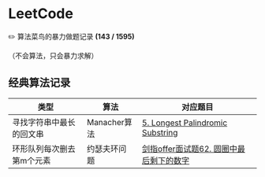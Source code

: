 # LeetCode

✏️ 算法菜鸟的暴力做题记录 **(143 / 1595)**

（不会算法，只会暴力求解）



## 经典算法记录

| 类型                      | 算法         | 对应题目                                                     |
| ------------------------- | ------------ | ------------------------------------------------------------ |
| 寻找字符串中最长的回文串  | Manacher算法 | [5. Longest Palindromic Substring](https://github.com/DanielXuuuuu/LeetCode/tree/master/5.%20Longest%20Palindromic%20Substring) |
| 环形队列每次删去第m个元素 | 约瑟夫环问题 | [剑指offer面试题62. 圆圈中最后剩下的数字](https://leetcode-cn.com/problems/yuan-quan-zhong-zui-hou-sheng-xia-de-shu-zi-lcof/) |

